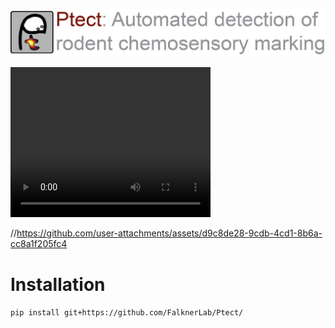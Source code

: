 ![alt text](resources/ptect_banner.png)

<video src="" width="320" height="240" controls></video>

//https://github.com/user-attachments/assets/d9c8de28-9cdb-4cd1-8b6a-cc8a1f205fc4

# Installation
`pip install git+https://github.com/FalknerLab/Ptect/`
